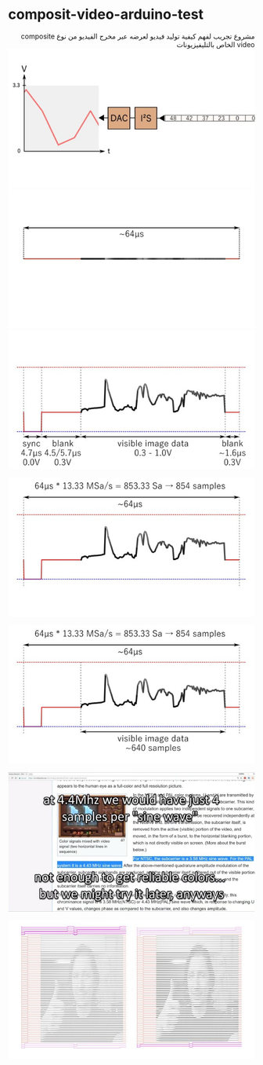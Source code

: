 # composit-video-arduino-test
<div dir="rtl">
مشروع تجريب لفهم كيفية توليد فيديو لعرضه عبر مخرج الفيديو من نوع composite video  الخاص بالتليفيزيونات 
<img src="assets/compsit000.jpg" ><img/>
<br/>
<img src="assets/compsit001.jpg" ><img/>
<br/>
<img src="assets/compsit002.jpg" ><img/>

<img src="assets/compsit003.jpg" ><img/>

<img src="assets/compsit004.jpg" ><img/>

<img src="assets/compsit005.jpg" ><img/>

<img src="assets/compsit006.jpg" ><img/>


</div>
